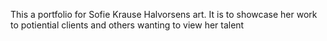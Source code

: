 This a portfolio for Sofie Krause Halvorsens art. It is to showcase her work to potiential clients and others wanting to view her talent
